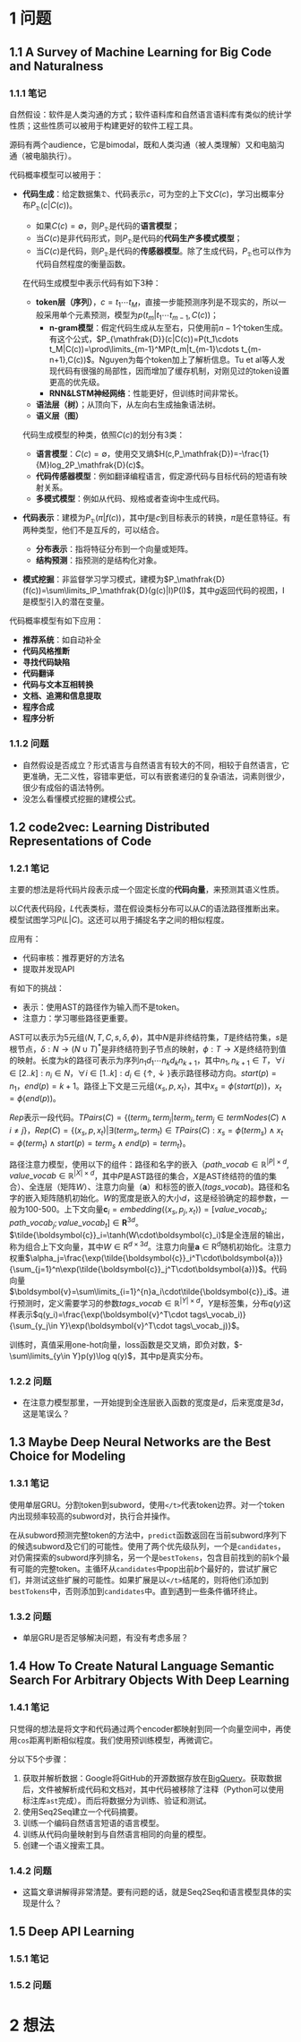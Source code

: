 # 1 问题

## 1.1 A Survey of Machine Learning for Big Code and Naturalness

### 1.1.1 笔记

自然假设：软件是人类沟通的方式；软件语料库和自然语言语料库有类似的统计学性质；这些性质可以被用于构建更好的软件工程工具。

源码有两个audience，它是bimodal，既和人类沟通（被人类理解）又和电脑沟通（被电脑执行）。

代码概率模型可以被用于：
- **代码生成**：给定数据集$\mathfrak{D}$、代码表示$c$，可为空的上下文$C(c)$，学习出概率分布$P_\mathfrak{D}(c|C(c))$。
  - 如果$C(c) = \emptyset$，则$P_\mathfrak{D}$是代码的**语言模型**；
  - 当$C(c)$是非代码形式，则$P_\mathfrak{D}$是代码的**代码生产多模式模型**；
  - 当$C(c)$是代码，则$P_\mathfrak{D}$是代码的**传感器模型**。除了生成代码，$P_\mathfrak{D}$也可以作为代码自然程度的衡量函数。

  在代码生成模型中表示代码有如下3种：
  - **token层（序列）**，$c=t_1\cdots t_M$，直接一步能预测序列是不现实的，所以一般采用单个元素预测，模型为$p(t_m|t_1\cdots t_{m-1},C(c))$；
    - **n-gram模型**：假定代码生成从左至右，只使用前$n-1$个token生成。有这个公式，$P_{\mathfrak{D}}(c|C(c))=P(t_1\cdots t_M|C(c))=\prod\limits_{m-1}^MP(t_m|t_{m-1}\cdots t_{m-n+1},C(c))$。Nguyen为每个token加上了解析信息。Tu et al等人发现代码有很强的局部性，因而增加了缓存机制，对刚见过的token设置更高的优先级。
    - **RNN&LSTM神经网络**：性能更好，但训练时间非常长。
  - **语法层（树）**；从顶向下，从左向右生成抽象语法树。
  - **语义层（图）**

  代码生成模型的种类，依照$C(c)$的划分有3类：
  - **语言模型**：$C(c)=\emptyset$，使用交叉熵$H(c,P_\mathfrak{D})=-\frac{1}{M}log_2P_\mathfrak{D}(c)$。
  - **代码传感器模型**：例如翻译编程语言，假定源代码与目标代码的短语有映射关系。
  - **多模式模型**：例如从代码、规格或者查询中生成代码。
- **代码表示**：建模为$P_\mathfrak{D}(\pi|f(c))$，其中$f$是$c$到目标表示的转换，$\pi$是任意特征。有两种类型，他们不是互斥的，可以结合。
  - **分布表示**：指将特征分布到一个向量或矩阵。
  - **结构预测**：指预测的是结构化对象。
- **模式挖掘**：非监督学习学习模式，建模为$P_\mathfrak{D}(f(c))=\sum\limits_IP_\mathfrak{D}(g(c)|I)P(I)$，其中$g$返回代码的视图，I是模型引入的潜在变量。

代码概率模型有如下应用：
- **推荐系统**：如自动补全
- **代码风格推断**
- **寻找代码缺陷**
- **代码翻译**
- **代码与文本互相转换**
- **文档、追溯和信息提取**
- **程序合成**
- **程序分析**

### 1.1.2 问题

- 自然假设是否成立？形式语言与自然语言有较大的不同，相较于自然语言，它更准确，无二义性，容错率更低，可以有嵌套递归的复杂语法，词素则很少，很少有成俗的语法特例。
- 没怎么看懂模式挖掘的建模公式。

## 1.2 code2vec: Learning Distributed Representations of Code

### 1.2.1 笔记

主要的想法是将代码片段表示成一个固定长度的**代码向量**，来预测其语义性质。

以$C$代表代码段，$L$代表类标，潜在假设类标分布可以从$C$的语法路径推断出来。模型试图学习$P(L|C)$。这还可以用于捕捉名字之间的相似程度。

应用有：
- 代码审核：推荐更好的方法名
- 提取并发现API

有如下的挑战：
- 表示：使用AST的路径作为输入而不是token。
- 注意力：学习哪些路径更重要。

AST可以表示为5元组$\langle N,T,C,s,\delta,\phi\rangle$，其中$N$是非终结符集，$T$是终结符集，$s$是根节点，$\delta:N\to (N\cup T)^*$是非终结符到子节点的映射，$\phi:T\to X$是终结符到值的映射。长度为$k$的路径可表示为序列$n_1d_1\cdots n_kd_kn_{k+1}$，其中$n_1,n_{k+1}\in T$，$\forall i\in [2..k]:n_i\in N$，$\forall i \in [1..k]: d_i\in\{\uparrow, \downarrow\}$表示路径移动方向。$start(p)=n_1$，$end(p)=k+1$。路径上下文是三元组$\langle x_s,p,x_t\rangle$，其中$x_s=\phi(start(p))$，$x_t=\phi(end(p))$。

$Rep$表示一段代码。$TPairs(C)=\{(term_i, term_j|term_i,term_j\in termNodes(C)\land i\neq j\}$，$Rep(C)=\{(x_s,p,x_t)|\exists(term_s,term_t)\in TPairs(C):x_s=\phi(term_s)\land x_t=\phi(term_t)\land start(p)=term_s\land end(p)=term_t\}$。

路径注意力模型，使用以下的组件：路径和名字的嵌入（$path\_vocab\in\mathbb{R}^{|P|\times d},value\_vocab\in\mathbb{R}^{|X|\times d}$，其中$P$是AST路径的集合，$X$是AST终结符的值的集合）、全连层（矩阵$W$）、注意力向量（$\boldsymbol{a}$）和标签的嵌入($tags\_vocab$)。路径和名字的嵌入矩阵随机初始化。$W$的宽度是嵌入的大小$d$，这是经验确定的超参数，一般为100-500。上下文向量$\boldsymbol{c}_i=embedding(\langle x_s,p_j,x_t\rangle)=[value\_vocab_s;path\_vocab_j;value\_vocab_t]\in\mathbf{R}^{3d}$。$\tilde{\boldsymbol{c}}_i=\tanh(W\cdot\boldsymbol{c}_i)$是全连层的输出，称为组合上下文向量，其中$W\in\mathrm{R}^{d\times3d}$。注意力向量$\boldsymbol{a}\in\mathrm{R}^d$随机初始化。注意力权重$\alpha_j=\frac{\exp(\tilde{\boldsymbol{c}}_i^T\cdot\boldsymbol{a})}{\sum_{j=1}^n\exp(\tilde{\boldsymbol{c}}_j^T\cdot\boldsymbol{a})}$。代码向量$\boldsymbol{v}=\sum\limits_{i=1}^{n}a_i\cdot\tilde{\boldsymbol{c}}_i$。进行预测时，定义需要学习的参数$tags\_vocab\in\mathbb{R}^{|Y|\times d}$，$Y$是标签集，分布$q(y)$这样表示$q(y_i)=\frac{\exp(\boldsymbol{v}^T\cdot tags\_vocab_i)}{\sum_{y_j\in Y}\exp(\boldsymbol{v}^T\cdot tags\_vocab_j)}$。

训练时，真值采用one-hot向量，loss函数是交叉熵，即负对数，$-\sum\limits_{y\in Y}p(y)\log q(y)$，其中p是真实分布。

### 1.2.2 问题

- 在注意力模型那里，一开始提到全连层嵌入函数的宽度是$d$，后来宽度是$3d$，这是笔误么？

## 1.3 Maybe Deep Neural Networks are the Best Choice for Modeling

### 1.3.1 笔记

使用单层GRU。分割token到subword，使用`</t>`代表token边界。对一个token内出现频率较高的subword对，执行合并操作。

在从subword预测完整token的方法中，`predict`函数返回在当前subword序列下的候选subword及它们的可能性。使用了两个优先级队列，一个是`candidates`，对仍需探索的subword序列排名，另一个是`bestTokens`，包含目前找到的前k个最有可能的完整token。主循环从`candidates`中pop出前$b$个最好的，尝试扩展它们，并测试这些扩展的可能性。如果扩展是以`</t>`结尾的，则将他们添加到`bestTokens`中，否则添加到`candidates`中。直到遇到一些条件循环终止。

### 1.3.2 问题

- 单层GRU是否足够解决问题，有没有考虑多层？

## 1.4 How To Create Natural Language Semantic Search For Arbitrary Objects With Deep Learning

### 1.4.1 笔记

只觉得的想法是将文字和代码通过两个encoder都映射到同一个向量空间中，再使用`cos`距离判断相似程度。我们使用预训练模型，再微调它。

分以下5个步骤：

1. 获取并解析数据：Google将GitHub的开源数据存放在[BigQuery](https://cloud.google.com/bigquery/)。获取数据后，文件被解析成代码和文档对，其中代码被移除了注释（Python可以使用标注库`ast`完成）。而后将数据分为训练、验证和测试。
2. 使用Seq2Seq建立一个代码摘要。
3. 训练一个编码自然语言短语的语言模型。
4. 训练从代码向量映射到与自然语言相同的向量的模型。
5. 创建一个语义搜索工具。

### 1.4.2 问题

- 这篇文章讲解得非常清楚。要有问题的话，就是Seq2Seq和语言模型具体的实现是什么？

## 1.5 Deep API Learning

### 1.5.1 笔记

### 1.5.2 问题

# 2 想法
